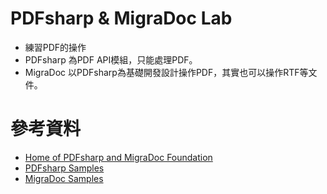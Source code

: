 # PDFsharp &amp; MigraDoc Lab
* 練習PDF的操作
* PDFsharp 為PDF API模組，只能處理PDF。
* MigraDoc 以PDFsharp為基礎開發設計操作PDF，其實也可以操作RTF等文件。

# 參考資料
* [Home of PDFsharp and MigraDoc Foundation](http://www.pdfsharp.net/)
* [PDFsharp Samples](http://www.pdfsharp.net/wiki/PDFsharpSamples.ashx)
* [MigraDoc Samples](http://www.pdfsharp.net/wiki/MigraDocSamples.ashx)
